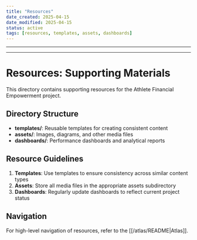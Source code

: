```yaml
---
title: "Resources"
date_created: 2025-04-15
date_modified: 2025-04-15
status: active
tags: [resources, templates, assets, dashboards]
---
```


---

---

# Resources: Supporting Materials

This directory contains supporting resources for the Athlete Financial Empowerment project.

## Directory Structure

- **templates/**: Reusable templates for creating consistent content
- **assets/**: Images, diagrams, and other media files
- **dashboards/**: Performance dashboards and analytical reports

## Resource Guidelines

1. **Templates**: Use templates to ensure consistency across similar content types
2. **Assets**: Store all media files in the appropriate assets subdirectory
3. **Dashboards**: Regularly update dashboards to reflect current project status

## Navigation

For high-level navigation of resources, refer to the [[/atlas/README|Atlas]].
